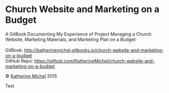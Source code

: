 # Church Website and Marketing on a Budget
A GitBook Documenting My Experience of Project Managing a Church Website, Marketing Materials, and Marketing Plan on a Budget: 
<br> 
<br>
GitBook: http://katherinemichel.gitbooks.io/church-website-and-marketing-on-a-budget 
<br> 
GitHub Repo: https://github.com/KatherineMichel/church-website-and-marketing-on-a-budget

© [Katherine Michel](https://twitter.com/katimichel) 2015

Test
